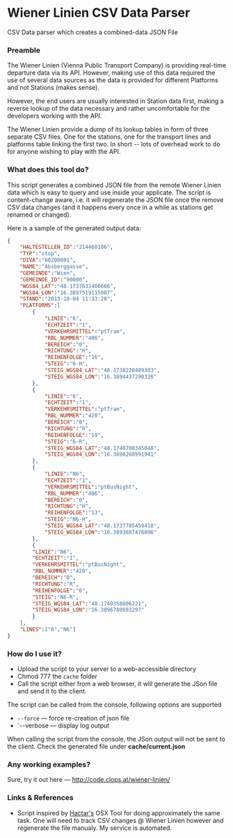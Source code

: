 Wiener Linien CSV Data Parser
=============================

CSV Data parser which creates a combined-data JSON File

### Preamble ###

The Wiener Linien (Vienna Public Transport Company) is providing real-time departure data via its API. However, making use of this data required the use of several data sources as the data is provided for different Platforms and not Stations (makes sense).

However, the end users are usually interested in Station data first, making a reverse lookup of the data necessary and rather uncomfortable for the developers working with the API.

The Wiener Linien provide a dump of its lookup tables in form of three separate CSV files. One for the stations, one for the transport lines and platforms table linking the first two. In short -- lots of overhead work to do for anyone wishing to play with the API.

### What does this tool do? ###

This script generates a combined JSON file from the remote Wiener Linien data which is easy to query and use inside your applicate. The script is content-change aware, i.e. it will regenerate the JSON file once the remove CSV data changes (and it happens every once in a while as stations get renamed or changed).

Here is a sample of the generated output data:
```json
{
    "HALTESTELLEN_ID":"214460106",
    "TYP":"stop",
    "DIVA":"60200001",
    "NAME":"Absberggasse",
    "GEMEINDE":"Wien",
    "GEMEINDE_ID":"90000",
    "WGS84_LAT":"48.1737831466666",
	"WGS84_LON":"16.3897519115987",
	"STAND":"2013-10-04 11:33:28",
	"PLATFORMS":[
        {
            "LINIE":"6",
            "ECHTZEIT":"1",
            "VERKEHRSMITTEL":"ptTram",
            "RBL_NUMMER":"406",
            "BEREICH":"0",
            "RICHTUNG":"H",
            "REIHENFOLGE":"16",
            "STEIG":"6-H",
            "STEIG_WGS84_LAT":"48.1738228489303",
            "STEIG_WGS84_LON":"16.3894437290326"
        },
        {
            "LINIE":"6",
            "ECHTZEIT":"1",
            "VERKEHRSMITTEL":"ptTram",
            "RBL_NUMMER":"420",
            "BEREICH":"0",
            "RICHTUNG":"R",
            "REIHENFOLGE":"19",
            "STEIG":"6-R",
            "STEIG_WGS84_LAT":"48.1740700345048",
            "STEIG_WGS84_LON":"16.3898268991941"
        },
        {
            "LINIE":"N6",
            "ECHTZEIT":"1",
            "VERKEHRSMITTEL":"ptBusNight",
            "RBL_NUMMER":"406",
            "BEREICH":"0",
            "RICHTUNG":"H",
            "REIHENFOLGE":"13",
            "STEIG":"N6-H",
            "STEIG_WGS84_LAT":"48.1737785459418",
            "STEIG_WGS84_LON":"16.3893887476896"
        },
        {
        "LINIE":"N6",
        "ECHTZEIT":"1",
        "VERKEHRSMITTEL":"ptBusNight",
        "RBL_NUMMER":"420",
        "BEREICH":"0",
        "RICHTUNG":"R",
        "REIHENFOLGE":"6",
        "STEIG":"N6-R",
        "STEIG_WGS84_LAT":"48.1740358606221",
        "STEIG_WGS84_LON":"16.3896780693297"
        }
	],
	"LINES":["6","N6"]
}
```

### How do I use it? ###

  * Upload the script to your server to a web-accessible directory
  * Chmod 777 the `cache` folder
  * Call the script either from a web browser, it will generate the JSon file and send it to the client.

The script can be called from the console, following options are supported
  * `--force` — force re-creation of json file
  * `--verbose — display log output
  
When calling the script from the console, the JSon output will not be sent to the client. Check the generated file under __cache/current.json__

### Any working examples? ###

Sure, try it out here — http://code.clops.at/wiener-linien/

### Links & References ###

  * Script inspired by [Hactar's](https://github.com/hactar) OSX Tool for doing approximately the same task. One will need to track CSV changes @ Wiener Linien however and regenerate the file manualy. My service is automated. 